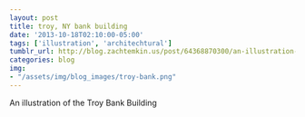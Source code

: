 ```yaml
---
layout: post
title: troy, NY bank building
date: '2013-10-18T02:10:00-05:00'
tags: ['illustration', 'architechtural']
tumblr_url: http://blog.zachtemkin.us/post/64368870300/an-illustration-of-the-troy-bank-building
categories: blog
img: 
- "/assets/img/blog_images/troy-bank.png" 
---
```

An illustration of the Troy Bank Building 
